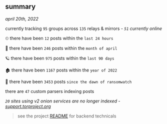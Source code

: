 
## summary
_april 20th, 2022_

currently tracking `95` groups across `135` relays & mirrors - _`51` currently online_

⏲ there have been `12` posts within the `last 24 hours`

🦈 there have been `246` posts within the `month of april`

🪐 there have been `975` posts within the `last 90 days`

🏚 there have been `1167` posts within the `year of 2022`

🦕 there have been `3453` posts `since the dawn of ransomwatch`

there are `47` custom parsers indexing posts

_`20` sites using v2 onion services are no longer indexed - [support.torproject.org](https://support.torproject.org/onionservices/v2-deprecation/)_

> see the project [README](https://github.com/thetanz/ransomwatch#ransomwatch--) for backend technicals

